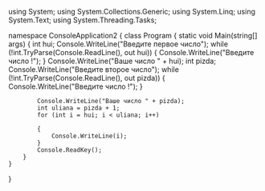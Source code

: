 using System;
using System.Collections.Generic;
using System.Linq;
using System.Text;
using System.Threading.Tasks;

namespace ConsoleApplication2
{
    class Program
    {
        static void Main(string[] args)
        {
            int hui;
            Console.WriteLine("Введите первое число");
            while (!int.TryParse(Console.ReadLine(), out hui))
            {
                Console.WriteLine("Введите число !");
            }
            Console.WriteLine("Ваше число " + hui);
            int pizda;
            Console.WriteLine("Введите второе число");
            while (!int.TryParse(Console.ReadLine(), out pizda)) 
            {
                Console.WriteLine("Введите число !");
            }

            Console.WriteLine("Ваше число " + pizda);
            int uliana = pizda + 1;
            for (int i = hui; i < uliana; i++)
                
            {
                Console.WriteLine(i);
            }
            Console.ReadKey(); 
        }
    }
}
